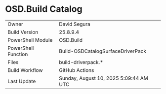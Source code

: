 ﻿# OSD.Build Catalog

| | |
|-|-|
| Owner | David Segura |
| Build Version | 25.8.9.4 |
| PowerShell Module | OSD.Build |
| PowerShell Function | Build-OSDCatalogSurfaceDriverPack |
| Files | build-driverpack.* |
| Build Workflow | GitHub Actions |
| Last Update | Sunday, August 10, 2025 5:09:44 AM UTC |
